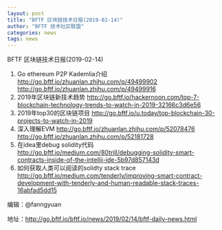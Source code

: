 ```yaml
---
layout: post
title: "BFTF 区块链技术日报(2019-02-14)"
author: "BFTF 技术社区联盟"
categories: news
tags: news
---
```


BFTF 区块链技术日报(2019-02-14)

1. Go ethereum P2P Kademlia介绍  <http://go.bftf.io/zhuanlan.zhihu.com/p/49499902> <http://go.bftf.io/zhuanlan.zhihu.com/p/49499916>
2. 2019年区块链新技术趋势 <http://go.bftf.io/hackernoon.com/top-7-blockchain-technology-trends-to-watch-in-2019-32166c3d6e56>
3. 2019年top30的区块链项目 <http://go.bftf.io/u.today/top-blockchain-30-projects-to-watch-in-2019>
4. 深入理解EVM <http://go.bftf.io/zhuanlan.zhihu.com/p/52078476> <http://go.bftf.io/zhuanlan.zhihu.com/p/52181728>
5. 在idea里debug solidity代码 <http://go.bftf.io/medium.com/80trill/debugging-solidity-smart-contracts-inside-of-the-intellij-ide-5b97d857143d>
6. 如何获取人类可以阅读的solidty stack trace <http://go.bftf.io/medium.com/tenderly/improving-smart-contract-development-with-tenderly-and-human-readable-stack-traces-16abfad5dd15>

编辑：@fanngyuan

地址：http://go.bftf.io/bftf.io/news/2019/02/14/bftf-daily-news.html

